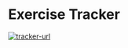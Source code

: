 # Exercise Tracker

[![tracker-url](https://img.shields.io/static/v1?label=shortener&message=Live&color=gray&labelColor=green)](https://shellparsetrack.herokuapp.com/)
